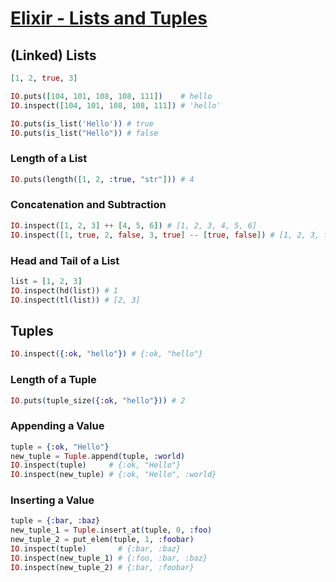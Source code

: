 # [Elixir - Lists and Tuples](https://www.tutorialspoint.com/elixir/elixir_lists_and_tuples.htm)

## (Linked) Lists

```elixir
[1, 2, true, 3]
```

```elixir
IO.puts([104, 101, 108, 108, 111])    # hello
IO.inspect([104, 101, 108, 108, 111]) # 'hello'
```

```elixir
IO.puts(is_list('Hello')) # true
IO.puts(is_list("Hello")) # false
```

### Length of a List

```elixir
IO.puts(length([1, 2, :true, "str"])) # 4
```

### Concatenation and Subtraction

```elixir
IO.inspect([1, 2, 3] ++ [4, 5, 6]) # [1, 2, 3, 4, 5, 6]
IO.inspect([1, true, 2, false, 3, true] -- [true, false]) # [1, 2, 3, true]
```

### Head and Tail of a List

```elixir
list = [1, 2, 3]
IO.inspect(hd(list)) # 1
IO.inspect(tl(list)) # [2, 3]
```

## Tuples

```elixir
IO.inspect({:ok, "hello"}) # {:ok, "hello"}
```

### Length of a Tuple

```elixir
IO.puts(tuple_size({:ok, "hello"})) # 2
```

### Appending a Value

```elixir
tuple = {:ok, "Hello"}
new_tuple = Tuple.append(tuple, :world)
IO.inspect(tuple)     # {:ok, "Hello"}
IO.inspect(new_tuple) # {:ok, "Hello", :world}
```

### Inserting a Value

```elixir
tuple = {:bar, :baz}
new_tuple_1 = Tuple.insert_at(tuple, 0, :foo)
new_tuple_2 = put_elem(tuple, 1, :foobar)
IO.inspect(tuple)       # {:bar, :baz}
IO.inspect(new_tuple_1) # {:foo, :bar, :baz}
IO.inspect(new_tuple_2) # {:bar, :foobar}
```